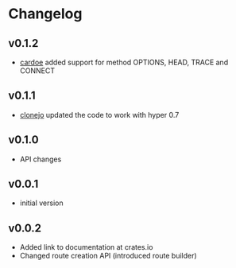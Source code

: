 # Changelog

## v0.1.2
- [cardoe](https://github.com/cardoe) added support for method OPTIONS, HEAD, TRACE and CONNECT

## v0.1.1
- [clonejo](https://github.com/clonejo) updated the code to work with hyper 0.7

## v0.1.0
- API changes

## v0.0.1
- initial version

## v0.0.2
* Added link to documentation at crates.io
* Changed route creation API (introduced route builder)
